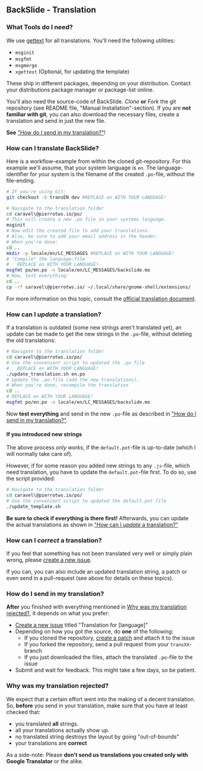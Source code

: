 ## BackSlide - Translation

### What Tools do I need?

We use [gettext](http://www.gnu.org/software/gettext/) for all translations. You'll need the following utilities:

* `msginit`
* `msgfmt`
* `msgmerge`
* `xgettext` (Optional, for updating the template)

These ship in different packages, depending on your distribution. Contact your distributions package manager or package-list online.

You'll also need the source-code of BackSlide. *Clone* **or** *Fork* the git repository (see README file, "Manual Installation"-section). If you are **not familiar with git**, you can also download the necessary files, create a translation and send in just the new file.

**See** ["How do I send in my translation?"](#how-do-i-send-in-my-translation)!

### How can I translate BackSlide?

Here is a workflow-example from within the cloned git-repository. For this example we'll assume, that your system language is `en`. The language-identifier for your system is the filename of the created `.po`-file, without the file-ending.

```bash
# IF you're using Git:
git checkout -b transEN dev #REPLACE en WITH YOUR LANGUAGE!

# Navigate to the translation folder
cd caravel\@pierrotws.io/po/
# This will create a new .po file in your systems language.
msginit
# Now edit the created file to add your translations.
# Also, be sure to add your email address in the header.
# When you're done:
cd ..
mkdir -p locale/en/LC_MESSAGES #REPLACE en WITH YOUR LANGUAGE!
# "Compile" the language-file
#   REPLACE en WITH YOUR LANGUAGE!
msgfmt po/en.po -o locale/en/LC_MESSAGES/backslide.mo
# Now, test everything:
cd ..
cp -rf caravel\@pierrotws.io/ ~/.local/share/gnome-shell/extensions/
```

For more information on this topic, consult the [official translation document](https://live.gnome.org/GnomeShell/Extensions/FAQ/CreatingExtensions).

### How can I *update* a translation?

If a translation is outdated (some new strings aren't translated yet), an update can be made to get the new strings in the `.po`-file, without deleting the old translations:

```bash
# Navigate to the translation folder
cd caravel\@pierrotws.io/po/
# Use the convenient script to updated the .po file
#   REPLACE en WITH YOUR LANGUAGE!
./update_translation.sh en.po
# Update the .po-file (add the new translations).
# When you're done, recompile the translation
cd ..
# REPLACE en WITH YOUR LANGUAGE!
msgfmt po/en.po -o locale/en/LC_MESSAGES/backslide.mo
```

Now **test everything** and send in the new `.po`-file as described in ["How do I send in my translation?"](#how-do-i-send-in-my-translation).

#### If you introduced new strings

The above process *only works*, if the `default.pot`-file is up-to-date (which I will normally take care of).

However, if for some reason you added new strings to any `.js`-file, which need translation, you have to update the `default.pot`-file first. To do so, use the script provided:

```bash
# Navigate to the translation folder
cd caravel\@pierrotws.io/po/
# Use the convenient script to updated the default.pot file
./update_template.sh
```

**Be sure to check if everything is there first!** Afterwards, you can update the actual translations as shown in ["How can I *update* a translation?"](#how-can-i-update-a-translation)

### How can I *correct* a translation?

If you feel that something has not been translated very well or simply plain wrong, please [create a new issue](https://gitlab.com/p91paul/BackSlide/-/issues/new).

If you can, you can also include an updated translation string, a patch or even send in a pull-request (see above for details on these topics).

### How do I send in my translation?

**After** you finished with everything mentioned in [Why was my translation rejected?](#why-was-my-translation-rejected), it depends on what you prefer:

* [Create a new issue](https://gitlab.com/p91paul/BackSlide/-/issues/new) titled "Translation for [language]"
* Depending on how you got the source, do **one** of the following:
  * If you cloned the repository, [create a patch](http://git-scm.com/book/ch5-2.html#Public-Large-Project) and attach it to the issue
  * If you forked the repository, send a pull request from your `transXX`-branch
  * If you just downloaded the files, attach the translated `.po`-file to the issue
* Submit and wait for feedback. This might take a few days, so be patient.

### Why was my translation rejected?

We expect that a certain effort went into the making of a decent translation. So, **before** you send in your translation, make sure that you have at least checked that:

* you translated **all** strings.
* all your translations actually show up.
* no translated string destroys the layout by going "out-of-bounds"
* your translations are **correct**

As a side-note: Please **don't send us translations you created only with Google Translator** or the alike.
